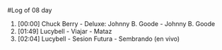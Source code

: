 #Log of 08 day

1. [00:00] Chuck Berry - Deluxe: Johnny B. Goode - Johnny B. Goode
1. [01:49] Lucybell - Viajar - Mataz
1. [02:04] Lucybell - Sesion Futura - Sembrando (en vivo)
